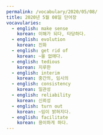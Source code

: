 ```yaml
---
permalink: /vocabulary/2020/05/08/
title: 2020년 5월 08일 단어장
vocavularies:
  - english: make sense
    korean: 이해가 되다, 타당하다.
  - english: evolution
    korean: 진화
  - english: get rid of
    korean: ~을 없애다.
  - english: tedious
    korean: 지루한
  - english: interim
    korean: 중간의, 임시의
  - english: consistency
    korean: 일관성
  - english: reliability
    korean: 신뢰성
  - english: turn out
    korean: ~임이 밝혀지다.
  - english: facilitate
    korean: 용이하게 하다.
---
```

